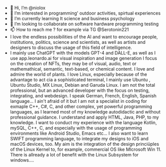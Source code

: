 - 👋 Hi, I’m @niolox
- 👀 I’m interested in programming' outdoor activities, spirtual experiences
- 🌱 I’m currently learning It science and business psychology
- 💞️ I’m looking to collaborate on software hardware programming testing
- 📫 How to reach me ? for example via TG @Serotonin221
- I love the endless possibilities of the AI and want to encourage people, institutions, politics, science and scientists, as well as artists and designers to discuss the usage of this field of intelligence.
- I mainly use ChatGPT with the models GPT-4 and DALL-E, as well as I use app.leonardo.ai for visual inspiration and image generation
I focus on the creation of NFTs, they may be of visual, audio, text or mathemathical, semantic, text-based, or chemical content. I love and admire the world of plants.
I love Linux, especially because of the advantage to act cia a sophisticated terminal, I mainly use Ubuntu , Ubuntu Studio, MX Linux, Debian and Garuda Linux. I am not the total professional, but an advanced developer with the focus on testing, integrating, and webdesign.
I speak German, French, English, Spanish language...
I ain't afraid of it but I am not a specialist in coding for exmaple C++, C#, C, and other complex, yet powerful programming languages, as I learned most of my knowledge autodidactic and without professional guidance.
I understand and apply HTML, Java, PHP, to my knowledge.
I want to conduct my experience with the language Kotlin, mySQL, C++, C, and especially with the usage of programming environments like Android Studio, Emacs etc...
I also want to learn SWIFT programming language, to integrate my designs to iOS and macOS devices, too.
My aim is the integration of the design princiüples of the Linux Kernel to, for example, commercial OS like MIcrosoft Win 11. There is allready a lot of benefit with the Linux Subsystem for windows....

<!---
niolox/niolox is a ✨ special ✨ repository because its `README.md` (this file) appears on your GitHub profile.
You can click the Preview link to take a look at your changes.
--->
